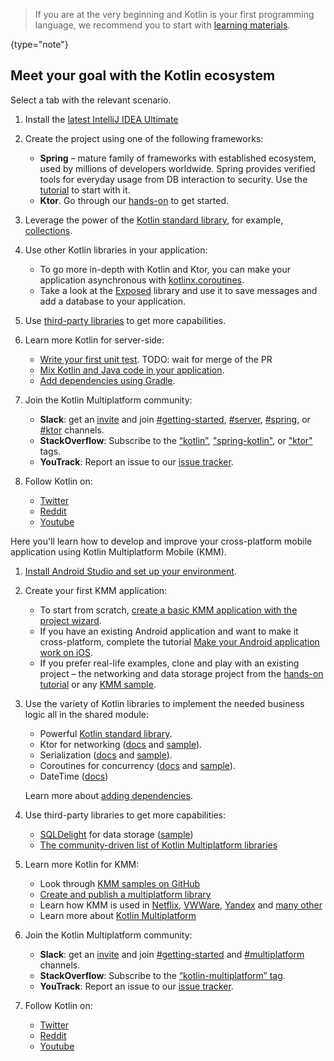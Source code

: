 [//]: # (title: Get started with Kotlin)

> If you are at the very beginning and Kotlin is your first programming language, we recommend you to start with [learning materials](learning-materials-overview.md).
>
{type="note"}

## Meet your goal with the Kotlin ecosystem

Select a tab with the relevant scenario.


<tabs>

<tab title="Backend application">

1. Install the [latest IntelliJ IDEA Ultimate](https://www.jetbrains.com/idea/download/)

2. Create the project using one of the following frameworks:

   * **Spring** – mature family of frameworks with established ecosystem, used by millions of developers worldwide. Spring provides verified tools for everyday usage from DB interaction to security. Use the [tutorial](https://spring.io/guides/tutorials/spring-webflux-kotlin-rsocket/) to start with it.
   * **Ktor**. Go through our [hands-on](https://play.kotlinlang.org/hands-on/Creating%20a%20WebSocket%20Chat%20with%20Ktor/01_introduction) to get started.

3. Leverage the power of the [Kotlin standard library](https://kotlinlang.org/api/latest/jvm/stdlib/), for example, [collections](https://kotlinlang.org/docs/collections-overview.html).

4. Use other Kotlin libraries in your application:
   * To go more in-depth with Kotlin and Ktor, you can make your application asynchronous with [kotlinx.coroutines](https://kotlinlang.org/docs/coroutines-guide.html).
   * Take a look at the [Exposed](https://github.com/JetBrains/Exposed) library and use it to save messages and add a database to your application.

5. Use [third-party libraries](https://blog.jetbrains.com/kotlin/2020/11/server-side-development-with-kotlin-frameworks-and-libraries/) to get more capabilities.
   
6. Learn more Kotlin for server-side:
   * [Write your first unit test](jvm-test-using-junit.html). TODO: wait for merge of the PR
   * [Mix Kotlin and Java code in your application](mixing-java-kotlin-intellij.md).
   * [Add dependencies using Gradle](gradle.md).

7. Join the Kotlin Multiplatform community:
   * **Slack**: get an [invite](https://surveys.jetbrains.com/s3/kotlin-slack-sign-up) and join [#getting-started](https://kotlinlang.slack.com/archives/C0B8MA7FA), [#server](https://kotlinlang.slack.com/archives/C0B8RC352), [#spring](https://kotlinlang.slack.com/archives/C0B8ZTWE4), or [#ktor](https://kotlinlang.slack.com/archives/C0A974TJ9) channels.
   * **StackOverflow**: Subscribe to the [“kotlin”](https://stackoverflow.com/questions/tagged/kotlin), ["spring-kotlin"](https://stackoverflow.com/questions/tagged/spring-kotlin), or ["ktor"](https://stackoverflow.com/questions/tagged/ktor) tags.
   * **YouTrack**: Report an issue to our [issue tracker](https://youtrack.jetbrains.com/issues/KT).

8. Follow Kotlin on:
   * [Twitter](https://twitter.com/kotlin)
   * [Reddit](https://www.reddit.com/r/Kotlin/)
   * [Youtube](https://www.youtube.com/channel/UCP7uiEZIqci43m22KDl0sNw)

</tab>

<tab title="Cross-platform mobile app">

Here you'll learn how to develop and improve your cross-platform mobile application using Kotlin Multiplatform Mobile (KMM).

1. [Install Android Studio and set up your environment](https://kotlinlang.org/docs/mobile/setup.html).
2. Create your first KMM application:

    * To start from scratch, [create a basic KMM application with the project wizard](https://kotlinlang.org/docs/mobile/create-first-app.html).
    * If you have an existing Android application and want to make it cross-platform, complete the tutorial [Make your Android application work on iOS](https://kotlinlang.org/docs/mobile/integrate-in-existing-app.html).
    * If you prefer real-life examples, clone and play with an existing project –  the networking and data storage project from the [hands-on tutorial](https://play.kotlinlang.org/hands-on/Networking%20and%20Data%20Storage%20with%20Kotlin%20Multiplatfrom%20Mobile/01_Introduction) or any [KMM sample](https://kotlinlang.org/docs/mobile/samples.html). 
   
3. Use the variety of Kotlin libraries to implement the needed business logic all in the shared module:
    * Powerful [Kotlin standard library](https://kotlinlang.org/api/latest/jvm/stdlib/).
    * Ktor for networking ([docs](https://ktor.io/) and [sample](https://kotlinlang.org/docs/mobile/use-ktor-for-networking.html)).
    * Serialization ([docs](https://kotlinlang.org/docs/serialization.html) and [sample](https://play.kotlinlang.org/hands-on/Networking%20and%20Data%20Storage%20with%20Kotlin%20Multiplatfrom%20Mobile/04_Creating_a_data_model)).
    * Coroutines for concurrency ([docs](https://kotlinlang.org/docs/mobile/concurrency-overview.html) and [sample](https://kotlinlang.org/docs/mobile/concurrency-and-coroutines.html)).
    * DateTime ([docs](https://github.com/Kotlin/kotlinx-datetime#readme))  
   
   Learn more about [adding dependencies](https://kotlinlang.org/docs/mobile/add-dependencies.html).

5. Use third-party libraries to get more capabilities:
    * [SQLDelight](https://cashapp.github.io/sqldelight/) for data storage ([sample](https://kotlinlang.org/docs/mobile/configure-sqldelight-for-data-storage.html))
    * [The community-driven list of Kotlin Multiplatform libraries](https://libs.kmp.icerock.dev/)
   
6. Learn more Kotlin for KMM:
   * Look through [KMM samples on GitHub](https://kotlinlang.org/docs/mobile/samples.html)
   * [Create and publish a multiplatform library]()
   * Learn how KMM is used in [Netflix](https://netflixtechblog.com/netflix-android-and-ios-studio-apps-kotlin-multiplatform-d6d4d8d25d23), [VWWare](https://kotlinlang.org/lp/mobile/case-studies/vmware/), [Yandex](https://kotlinlang.org/lp/mobile/case-studies/yandex/) and [many other](https://kotlinlang.org/lp/mobile/case-studies/)
   * Learn more about [Kotlin Multiplatform](https://kotlinlang.org/docs/mpp-intro.html)

7. Join the Kotlin Multiplatform community:

    * **Slack**: get an [invite](https://surveys.jetbrains.com/s3/kotlin-slack-sign-up) and join [#getting-started](https://kotlinlang.slack.com/archives/C0B8MA7FA) and [#multiplatform](https://kotlinlang.slack.com/archives/C3PQML5NU) channels.
    * **StackOverflow**: Subscribe to the [“kotlin-multiplatform” tag](https://stackoverflow.com/questions/tagged/kotlin-multiplatform). 
    * **YouTrack**: Report an issue to our [issue tracker](https://youtrack.jetbrains.com/issues/KT).

8. Follow Kotlin on: 
    * [Twitter](https://twitter.com/kotlin)
    * [Reddit](https://www.reddit.com/r/Kotlin/)
    * [Youtube](https://www.youtube.com/channel/UCP7uiEZIqci43m22KDl0sNw)

</tab>

</tabs>


